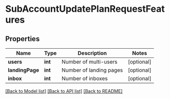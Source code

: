 # SubAccountUpdatePlanRequestFeatures

## Properties
Name | Type | Description | Notes
------------ | ------------- | ------------- | -------------
**users** | **int** | Number of multi-users | [optional] 
**landingPage** | **int** | Number of landing pages | [optional] 
**inbox** | **int** | Number of inboxes | [optional] 

[[Back to Model list]](../../README.md#documentation-for-models) [[Back to API list]](../../README.md#documentation-for-api-endpoints) [[Back to README]](../../README.md)


